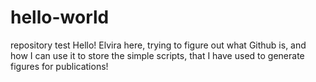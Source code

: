 # hello-world
repository test
Hello!
Elvira here, trying to figure out what Github is,
and how I can use it to store the simple scripts,
that I have used to generate figures for publications!
